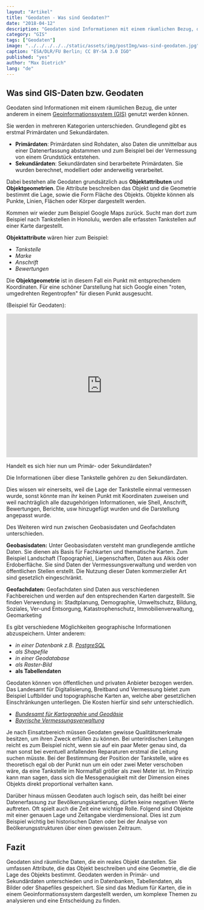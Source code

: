 ```yaml
---
layout: "Artikel"
title: "Geodaten - Was sind Geodaten?"
date: "2018-04-12"
description: "Geodaten sind Informationen mit einem räumlichen Bezug, die unter anderem in einem GIS genutzt werden können."
category: "GIS"
tags: ["Geodaten"]
image: "../../../../../static/assets/img/postImg/was-sind-geodaten.jpg"
caption: "ESA/DLR/FU Berlin; CC BY-SA 3.0 IGO"
published: "yes"
author: "Max Dietrich"
lang: "de"
---
```



## Was sind GIS-Daten bzw. Geodaten

Geodaten sind Informationen mit einem räumlichen Bezug, die unter anderem in einem [Geoinformationssystem (GIS)](/gis/was-ist-gis "Was ist GIS?") genutzt werden können.

Sie werden in mehreren Kategorien unterschieden. Grundlegend gibt es erstmal Primärdaten und Sekundärdaten.

*   **Primärdaten**: Primärdaten sind Rohdaten, also Daten die unmittelbar aus einer Datenerfassung abstammen und zum Beispiel bei der Vermessung von einem Grundstück entstehen.
*   **Sekundärdaten**: Sekundärdaten sind berarbeitete Primärdaten. Sie wurden berechnet, modelliert oder anderweitig verarbeitet.

Dabei bestehen alle Geodaten grundsätzlich aus **Objektattributen** und **Objektgeometrien**. Die Attribute beschreiben das Objekt und die Geometrie bestimmt die Lage, sowie die Form Fläche des Objekts. Objekte können als Punkte, Linien, Flächen oder Körper dargestellt werden.

Kommen wir wieder zum Beispiel Google Maps zurück. Sucht man dort zum Beispiel nach Tankstellen in Honolulu, werden alle erfassten Tankstellen auf einer Karte dargestellt.

**Objektattribute** wären hier zum Beispiel:

*   _Tankstelle_
*   _Marke_
*   _Anschrift_
*   _Bewertungen_

Die **Objektgeometrie** ist in diesem Fall ein Punkt mit entsprechendem Koordinaten. Für eine schöner Darstellung hat sich Google einen "roten, umgedrehten Regentropfen" für diesen Punkt ausgesucht.

(Beispiel für Geodaten):

<div class="gatsby-resp-iframe-wrapper" style="padding-bottom:75%;position:relative;height:0;overflow:hidden"><iframe src="https://www.google.com/maps/embed?pb=!1m16!1m12!1m3!1d5255.6858645833445!2d-157.91487938763447!3d21.337430898960356!2m3!1f0!2f0!3f0!3m2!1i1024!2i768!4f13.1!2m1!1stankstelle%20honolulu%20shell!5e0!3m2!1sde!2sde!4v1570290782945!5m2!1sde!2sde" style="border:0;position:absolute;top:0;left:0;width:100%;height:100%" allowfullscreen="" frameborder="0"></iframe></div>

Handelt es sich hier nun um Primär- oder Sekundärdaten?

Die Informationen über diese Tankstelle gehören zu den Sekundärdaten.

Dies wissen wir einerseits, weil die Lage der Tankstelle einmal vermessen wurde, sonst könnte man ihr keinen Punkt mit Koordinaten zuweisen und weil nachträglich alle dazugehörigen Informationen, wie Shell, Anschrift, Bewertungen, Berichte, usw hinzugefügt wurden und die Darstellung angepasst wurde.

Des Weiteren wird nun zwischen Geobasisdaten und Geofachdaten unterschieden.

**Geobasisdaten:** Unter Geobasisdaten versteht man grundlegende amtliche Daten. Sie dienen als Basis für Fachkarten und thematische Karten. Zum Beispiel Landschaft (Topographie), Liegenschaften, Daten aus Alkis oder Erdoberfläche. Sie sind Daten der Vermessungsverwaltung und werden von öffentlichen Stellen erstellt. Die Nutzung dieser Daten kommerzieller Art sind gesetzlich eingeschränkt.

**Geofachdaten:** Geofachdaten sind Daten aus verschiedenen Fachbereichen und werden auf den entsprechenden Karten dargestellt. Sie finden Verwendung in: Stadtplanung, Demographie, Umweltschutz, Bildung, Soziales, Ver-und Entsorgung, Katastrophenschutz, Immobilienverwaltung, Geomarketing

Es gibt verschiedene Möglichkeiten geographische Informationen abzuspeichern. Unter anderem:

*   _in einer Datenbank z.B. [PostgreSQL](/postgre-sql-mit-post-gis-installieren-und-in-qgis-einrichten)_
*   _als Shapefile_
*   _in einer Geodatabase_
*   _als Raster-Bild_
*   __als Tabellendaten__

Geodaten können von öffentlichen und privaten Anbieter bezogen werden. Das Landesamt für Digitalisierung, Breitband und Vermessung bietet zum Beispiel Luftbilder und topographische Karten an, welche aber gesetzlichen Einschränkungen unterliegen. Die Kosten hierfür sind sehr unterschiedlich.

*   _[Bundesamt für Kartographie und Geodäsie](https://www.bkg.bund.de/DE/Home/home.html "Bundesamt für Kartographie und Geodäsie")_
*   [_Bayrische Vermessungsverwaltung_](https://www.ldbv.bayern.de/ "Bayrische Vermessungsverwaltung")

Je nach Einsatzbereich müssen Geodaten gewisse Qualitätsmerkmale besitzen, um ihren Zweck erfüllen zu können. Bei unterirdischen Leitungen reicht es zum Beispiel nicht, wenn sie auf ein paar Meter genau sind, da man sonst bei eventuell anfallenden Reparaturen erstmal die Leitung suchen müsste. Bei der Bestimmung der Position der Tankstelle, wäre es theoretisch egal ob der Punkt nun um ein oder zwei Meter verschoben wäre, da eine Tankstelle im Normalfall größer als zwei Meter ist. Im Prinzip kann man sagen, dass sich die Messgenauigkeit mit der Dimension eines Objekts direkt proportional verhalten kann.

Darüber hinaus müssen Geodaten auch logisch sein, das heißt bei einer Datenerfassung zur Bevölkerungskartierung, dürfen keine negativen Werte auftreten. Oft spielt auch die Zeit eine wichtige Rolle. Folgend sind Objekte mit einer genauen Lage und Zeitangabe vierdimensional. Dies ist zum Beispiel wichtig bei historischen Daten oder bei der Analyse von Beölkerungsstrukturen über einen gewissen Zeitraum.

## Fazit

Geodaten sind räumliche Daten, die ein reales Objekt darstellen. Sie umfassen Attribute, die das Objekt beschreiben und eine Geometrie, die die Lage des Objekts bestimmt. Geodaten werden in Primär- und Sekundärdaten unterschieden und in Datenbanken, Tabellendaten, als Bilder oder Shapefiles gespeichert. Sie sind das Medium für Karten, die in einem Geoinformationssystem dargestellt werden, um komplexe Themen zu analysieren und eine Entscheidung zu finden.
